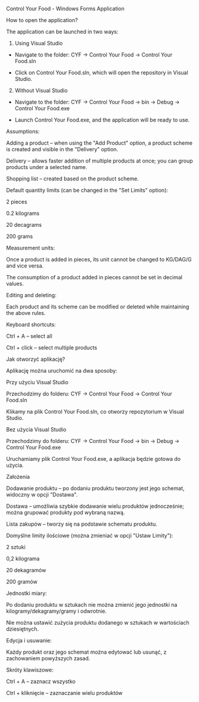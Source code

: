 Control Your Food - Windows Forms Application


How to open the application?

The application can be launched in two ways:

1. Using Visual Studio

* Navigate to the folder: CYF -> Control Your Food -> Control Your Food.sln

* Click on Control Your Food.sln, which will open the repository in Visual Studio.

2. Without Visual Studio

* Navigate to the folder: CYF -> Control Your Food -> bin -> Debug -> Control Your Food.exe

* Launch Control Your Food.exe, and the application will be ready to use.

Assumptions:

Adding a product – when using the "Add Product" option, a product scheme is created and visible in the "Delivery" option.

Delivery – allows faster addition of multiple products at once; you can group products under a selected name.

Shopping list – created based on the product scheme.

Default quantity limits (can be changed in the "Set Limits" option):

2 pieces

0.2 kilograms

20 decagrams

200 grams

Measurement units:

Once a product is added in pieces, its unit cannot be changed to KG/DAG/G and vice versa.

The consumption of a product added in pieces cannot be set in decimal values.

Editing and deleting:

Each product and its scheme can be modified or deleted while maintaining the above rules.

Keyboard shortcuts:

Ctrl + A – select all

Ctrl + click – select multiple products



Jak otworzyć aplikację?

Aplikację można uruchomić na dwa sposoby:

Przy użyciu Visual Studio

Przechodzimy do folderu: CYF -> Control Your Food -> Control Your Food.sln

Klikamy na plik Control Your Food.sln, co otworzy repozytorium w Visual Studio.

Bez użycia Visual Studio

Przechodzimy do folderu: CYF -> Control Your Food -> bin -> Debug -> Control Your Food.exe

Uruchamiamy plik Control Your Food.exe, a aplikacja będzie gotowa do użycia.

Założenia

Dodawanie produktu – po dodaniu produktu tworzony jest jego schemat, widoczny w opcji "Dostawa".

Dostawa – umożliwia szybkie dodawanie wielu produktów jednocześnie; można grupować produkty pod wybraną nazwą.

Lista zakupów – tworzy się na podstawie schematu produktu.

Domyślne limity ilościowe (można zmieniać w opcji "Ustaw Limity"):

2 sztuki

0,2 kilograma

20 dekagramów

200 gramów

Jednostki miary:

Po dodaniu produktu w sztukach nie można zmienić jego jednostki na kilogramy/dekagramy/gramy i odwrotnie.

Nie można ustawić zużycia produktu dodanego w sztukach w wartościach dziesiętnych.

Edycja i usuwanie:

Każdy produkt oraz jego schemat można edytować lub usunąć, z zachowaniem powyższych zasad.

Skróty klawiszowe:

Ctrl + A – zaznacz wszystko

Ctrl + kliknięcie – zaznaczanie wielu produktów

